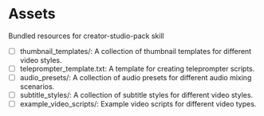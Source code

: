 # Assets

Bundled resources for creator-studio-pack skill

- [ ] thumbnail_templates/: A collection of thumbnail templates for different video styles.
- [ ] teleprompter_template.txt: A template for creating teleprompter scripts.
- [ ] audio_presets/: A collection of audio presets for different audio mixing scenarios.
- [ ] subtitle_styles/: A collection of subtitle styles for different video styles.
- [ ] example_video_scripts/: Example video scripts for different video types.
